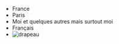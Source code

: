 * France
* Paris
* Moi et quelques autres mais surtout moi
* Français
* ![drapeau](https://upload.wikimedia.org/wikipedia/commons/thumb/c/c3/Flag_of_France.svg/225px-Flag_of_France.svg.png "Drapeau de la France")